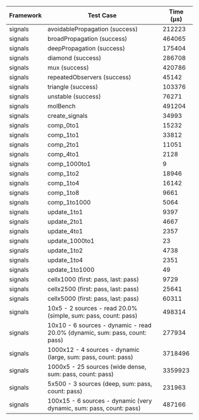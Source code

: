 | Framework | Test Case | Time (μs) |
| --- | --- | --- |
| signals | avoidablePropagation (success) | 212223 |
| signals | broadPropagation (success) | 464065 |
| signals | deepPropagation (success) | 175404 |
| signals | diamond (success) | 286708 |
| signals | mux (success) | 420786 |
| signals | repeatedObservers (success) | 45142 |
| signals | triangle (success) | 103376 |
| signals | unstable (success) | 76271 |
| signals | molBench | 491204 |
| signals | create_signals | 34993 |
| signals | comp_0to1 | 15232 |
| signals | comp_1to1 | 33812 |
| signals | comp_2to1 | 11051 |
| signals | comp_4to1 | 2128 |
| signals | comp_1000to1 | 9 |
| signals | comp_1to2 | 18946 |
| signals | comp_1to4 | 16142 |
| signals | comp_1to8 | 9661 |
| signals | comp_1to1000 | 5064 |
| signals | update_1to1 | 9397 |
| signals | update_2to1 | 4667 |
| signals | update_4to1 | 2357 |
| signals | update_1000to1 | 23 |
| signals | update_1to2 | 4738 |
| signals | update_1to4 | 2351 |
| signals | update_1to1000 | 49 |
| signals | cellx1000 (first: pass, last: pass) | 9729 |
| signals | cellx2500 (first: pass, last: pass) | 25641 |
| signals | cellx5000 (first: pass, last: pass) | 60311 |
| signals | 10x5 - 2 sources - read 20.0% (simple, sum: pass, count: pass) | 498314 |
| signals | 10x10 - 6 sources - dynamic - read 20.0% (dynamic, sum: pass, count: pass) | 277934 |
| signals | 1000x12 - 4 sources - dynamic (large, sum: pass, count: pass) | 3718496 |
| signals | 1000x5 - 25 sources (wide dense, sum: pass, count: pass) | 3359923 |
| signals | 5x500 - 3 sources (deep, sum: pass, count: pass) | 231963 |
| signals | 100x15 - 6 sources - dynamic (very dynamic, sum: pass, count: pass) | 487166 |
